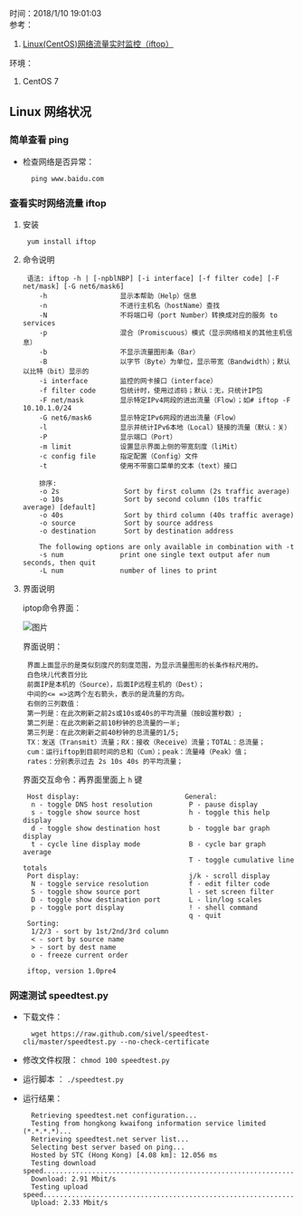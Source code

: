 时间：2018/1/10 19:01:03  
参考： 
    
1. [Linux(CentOS)网络流量实时监控（iftop）](http://blog.csdn.net/gaojinshan/article/details/40781241)

环境： 
  
1. CentOS 7

## Linux 网络状况  

### 简单查看 ping  
* 检查网络是否异常：

		ping www.baidu.com

###  查看实时网络流量 iftop  

1. 安装 

		yum install iftop
2. 命令说明 

		语法: iftop -h | [-npblNBP] [-i interface] [-f filter code] [-F net/mask] [-G net6/mask6]  
		   -h                  显示本帮助（Help）信息  
		   -n                  不进行主机名（hostName）查找  
		   -N                  不将端口号（port Number）转换成对应的服务 to services  
		   -p                  混合（Promiscuous）模式（显示网络相关的其他主机信息）  
		   -b                  不显示流量图形条（Bar）  
		   -B                  以字节（Byte）为单位，显示带宽（Bandwidth）；默认以比特（bit）显示的  
		   -i interface        监控的网卡接口（interface）  
		   -f filter code      包统计时，使用过滤码；默认：无，只统计IP包  
		   -F net/mask         显示特定IPv4网段的进出流量（Flow）；如# iftop -F 10.10.1.0/24  
		   -G net6/mask6       显示特定IPv6网段的进出流量（Flow）  
		   -l                  显示并统计IPv6本地（Local）链接的流量（默认：关）  
		   -P                  显示端口（Port）  
		   -m limit            设置显示界面上侧的带宽刻度（liMit）  
		   -c config file      指定配置（Config）文件  
		   -t                  使用不带窗口菜单的文本（text）接口  
		  
		   排序:  
		   -o 2s                Sort by first column (2s traffic average)  
		   -o 10s               Sort by second column (10s traffic average) [default]  
		   -o 40s               Sort by third column (40s traffic average)  
		   -o source            Sort by source address  
		   -o destination       Sort by destination address  
		  
		   The following options are only available in combination with -t  
		   -s num              print one single text output afer num seconds, then quit  
		   -L num              number of lines to print     
3. 界面说明  

	iptop命令界面：

	![图片](http://7xle4i.com1.z0.glb.clouddn.com/iptop.png)

	界面说明：

		界面上面显示的是类似刻度尺的刻度范围，为显示流量图形的长条作标尺用的。
		白色块儿代表百分比
		前面IP是本机的（Source），后面IP远程主机的（Dest）；
		中间的<= =>这两个左右箭头，表示的是流量的方向。
		右侧的三列数值：
		第一列是：在此次刷新之前2s或10s或40s的平均流量（按B设置秒数）; 
		第二列是：在此次刷新之前10秒钟的总流量的一半; 
		第三列是：在此次刷新之前40秒钟的总流量的1/5;
		TX：发送（Transmit）流量；RX：接收（Receive）流量；TOTAL：总流量；
		cum：运行iftop到目前时间的总和（Cum）；peak：流量峰（Peak）值；
		rates：分别表示过去 2s 10s 40s 的平均流量；
	界面交互命令：再界面里面上 `h` 键
	
		Host display:                          General:
		 n - toggle DNS host resolution         P - pause display
		 s - toggle show source host            h - toggle this help display
		 d - toggle show destination host       b - toggle bar graph display
		 t - cycle line display mode            B - cycle bar graph average
		                                        T - toggle cumulative line totals
		Port display:                           j/k - scroll display
		 N - toggle service resolution          f - edit filter code
		 S - toggle show source port            l - set screen filter
		 D - toggle show destination port       L - lin/log scales
		 p - toggle port display                ! - shell command
		                                        q - quit
		Sorting:
		 1/2/3 - sort by 1st/2nd/3rd column
		 < - sort by source name
		 > - sort by dest name
		 o - freeze current order
		
		iftop, version 1.0pre4
### 网速测试 speedtest.py

* 下载文件： 

		wget https://raw.github.com/sivel/speedtest-cli/master/speedtest.py --no-check-certificate 
* 修改文件权限： `chmod 100 speedtest.py`
* 运行脚本 ： `./speedtest.py`
* 运行结果： 

		Retrieving speedtest.net configuration...
		Testing from hongkong kwaifong information service limited (*.*.*.*)...
		Retrieving speedtest.net server list...
		Selecting best server based on ping...
		Hosted by STC (Hong Kong) [4.08 km]: 12.056 ms
		Testing download speed................................................................................
		Download: 2.91 Mbit/s
		Testing upload speed................................................................................................
		Upload: 2.33 Mbit/s